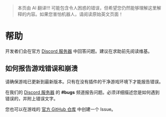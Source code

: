 > 本页由 AI 翻译!!! 可能包含令人困惑的错误，但希望您仍然能够理解这里解释的内容。如果您害怕机器人，请阅读原始英文页面！

# 帮助
开发者们会在官方 [Discord 服务器](https://discord.gg/ubKMtTk) 中回答问题。建议在求助前先阅读维基。

## 如何报告游戏错误和崩溃
请确保游戏已更新到最新版本。只有在没有插件的干净游戏环境下才能报告错误。

在我们的 [Discord 服务器](https://discord.gg/ubKMtTk) 的 **#bugs** 频道报告问题。必须详细描述您是如何遇到错误的，并附上错误文字。

您也可以在游戏的 [官方 GitHub 仓库](<%= brand.git_repo %>) 中创建一个 Issue。
